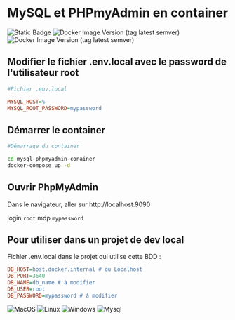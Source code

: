 # MySQL et PHPmyAdmin en container
![Static Badge](https://img.shields.io/badge/Version-1.0-blue) ![Docker Image Version (tag latest semver)](https://img.shields.io/docker/v/_/mysql/latest?logo=mysql&label=Mysql) ![Docker Image Version (tag latest semver)](https://img.shields.io/docker/v/_/phpmyadmin/latest?logo=phpmyadmin&label=PhpMyAdmin)



## Modifier le fichier .env.local avec le password de l'utilisateur root
```ini
#Fichier .env.local

MYSQL_HOST=%
MYSQL_ROOT_PASSWORD=mypassword
```

## Démarrer le container
```bash
#Démarrage du container

cd mysql-phpmyadmin-conainer
docker-compose up -d
```

## Ouvrir PhpMyAdmin
Dans le navigateur, aller sur http://localhost:9090

login `root` mdp `mypassword`

## Pour utiliser dans un projet de dev local

Fichier .env.local dans le projet qui utilise cette BDD :

```ini
DB_HOST=host.docker.internal # ou Localhost
DB_PORT=3640
DB_NAME=db_name # à modifier
DB_USER=root
DB_PASSWORD=mypassword # à modifier
```

![MacOS](https://img.shields.io/badge/mac%20os-000000?style=for-the-badge&logo=apple&logoColor=white) ![Linux](https://img.shields.io/badge/Linux-FCC624?style=for-the-badge&logo=linux&logoColor=black) ![Windows](https://img.shields.io/badge/Windows-0078D6?style=for-the-badge&logo=windows&logoColor=white
)
![Mysql](https://img.shields.io/badge/MySQL-00000F?style=for-the-badge&logo=mysql&logoColor=white
)